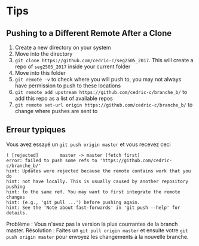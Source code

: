 # Tips

## Pushing to a Different Remote After a Clone
1. Create a new directory on your system
2. Move into the directory
3. `git clone https://github.com/cedric-c/seg2505_2017`. This will create a repo of `seg2505_2017` inside your current folder
4. Move into this folder
5. `git remote -v` to check where you will push to, you may not always have permission to push to these locations
6. `git remote add upstream https://github.com/cedric-c/branche_b/` to add this repo as a list of available repos
7. `git remote set-url origin https://github.com/cedric-c/branche_b/` to change where pushes are sent to

## Erreur typiques

Vous avez essayé un `git push origin master` et vous recevez ceci

    ! [rejected]        master -> master (fetch first)
    error: failed to push some refs to 'https://github.com/cedric-c/branche_b/'
    hint: Updates were rejected because the remote contains work that you do
    hint: not have locally. This is usually caused by another repository pushing
    hint: to the same ref. You may want to first integrate the remote changes
    hint: (e.g., 'git pull ...') before pushing again.
    hint: See the 'Note about fast-forwards' in 'git push --help' for details.

Problème : Vous n'avez pas la version la plus courrantes de la branch master.
Résolution : Faites un `git pull origin master` et ensuite votre `git push origin master` pour envoyez les changements à la nouvelle branche.